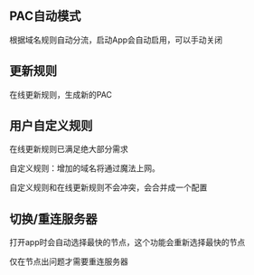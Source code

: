 ## PAC自动模式

根据域名规则自动分流，启动App会自动启用，可以手动关闭

## 更新规则

在线更新规则，生成新的PAC

## 用户自定义规则

在线更新规则已满足绝大部分需求

自定义规则：增加的域名将通过魔法上网。

自定义规则和在线更新规则不会冲突，会合并成一个配置

## 切换/重连服务器

打开app时会自动选择最快的节点，这个功能会重新选择最快的节点

仅在节点出问题才需要重连服务器